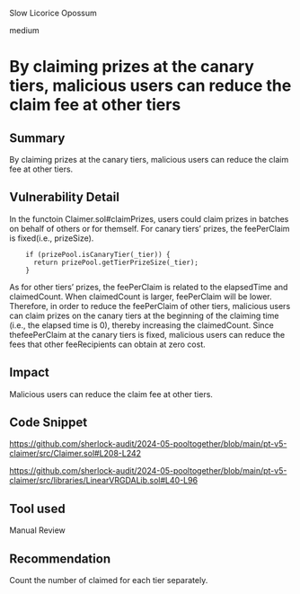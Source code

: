 Slow Licorice Opossum

medium

# By claiming prizes at the canary tiers, malicious users can reduce the claim fee at other tiers

## Summary

By claiming prizes at the canary tiers, malicious users can reduce the claim fee at other tiers.

## Vulnerability Detail

In the functoin Claimer.sol#claimPrizes, users could claim prizes in batches on behalf of others or for themself. For canary tiers’ prizes, the feePerClaim is fixed(i.e., prizeSize).

```solidity
    if (prizePool.isCanaryTier(_tier)) {
      return prizePool.getTierPrizeSize(_tier);
    }
```

As for other tiers’ prizes, the feePerClaim is related to the elapsedTime and claimedCount. When claimedCount is larger, feePerClaim will be lower. Therefore, in order to reduce the feePerClaim of other tiers, malicious users can claim prizes on the canary tiers at the beginning of the claiming time (i.e., the elapsed time is 0), thereby increasing the claimedCount. Since thefeePerClaim at the canary tiers is fixed, malicious users can reduce the fees that other feeRecipients can obtain at zero cost.

## Impact

Malicious users can reduce the claim fee at other tiers.

## Code Snippet

https://github.com/sherlock-audit/2024-05-pooltogether/blob/main/pt-v5-claimer/src/Claimer.sol#L208-L242

https://github.com/sherlock-audit/2024-05-pooltogether/blob/main/pt-v5-claimer/src/libraries/LinearVRGDALib.sol#L40-L96

## Tool used

Manual Review

## Recommendation

Count the number of claimed for each tier separately.